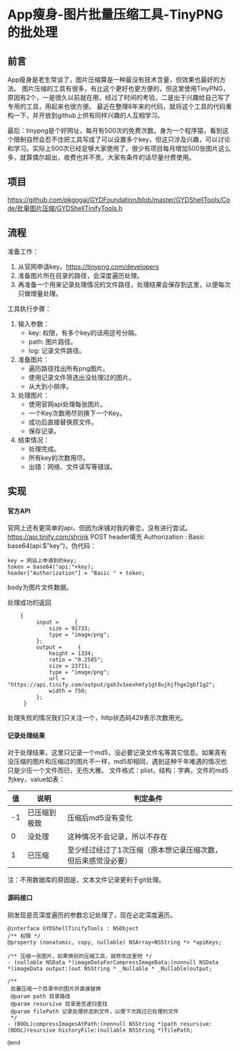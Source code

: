 # App瘦身-图片批量压缩工具-TinyPNG的批处理

## 前言

App瘦身是老生常谈了，图片压缩算是一种最没有技术含量，但效果也最好的方法。
图片压缩的工具有很多，有比这个更好也更方便的，但这里使用TinyPNG，原因有2个，一是很久以前就在用，经过了时间的考验，二是出于兴趣给自己写了专用的工具，用起来也很方便。
最近在整理8年来的代码，就将这个工具的代码重构一下，并开放到github上供有同样兴趣的人互相学习。

最后：tinypng是个好网址，每月有500次的免费次数。身为一个程序猿，看到这个限制自然会忍不住把工具写成了可以设置多个key，但这只涉及兴趣，可以讨论和学习。实际上500次已经足够大家使用了，很少有项目每月增加500张图片这么多，就算偶尔超出，收费也并不贵。大家有条件的话尽量付费使用。

## 项目

https://github.com/pkgogai/GYDFoundation/blob/master/GYDShellTools/Code/批量图片压缩/GYDShellTinifyTools.h

## 流程

准备工作：
1. 从官网申请key。https://tinypng.com/developers
2. 准备图片所在目录的路径，会深度遍历处理。
3. 再准备一个用来记录处理情况的文件路径，处理结果会保存到这里，以便每次只做增量处理。

工具执行步骤：
1. 输入参数：
    - key: 权限，有多个key的话用逗号分隔。
    - path: 图片路径。
    - log: 记录文件路径。
2. 准备图片：
    - 遍历路径找出所有png图片。
    - 使用记录文件筛选出没处理过的图片。
    - 从大到小排序。
3. 处理图片：
    - 使用官网api处理每张图片。
    - 一个Key次数用尽则换下一个Key。
    - 成功后直接替换原文件。
    - 保存记录。
4. 结束情况：
    - 处理完成。
    - 所有key的次数用尽。
    - 出错：网络、文件读写等错误。

## 实现

#### 官方API

官网上还有更简单的api，但因为床铺对我的眷恋，没有进行尝试。
https://api.tinify.com/shrink
POST
header填充 Authorization : Basic base64(api:$"key")，伪代码：
```
key = 网站上申请到的key;
token = base64("api:"+key);
header["Authorization"] = "Basic " + token;
```
body为图片文件数据。

处理成功的返回
```
    {
         input =     {
             size = 91733;
             type = "image/png";
         };
         output =     {
             height = 1334;
             ratio = "0.2585";
             size = 23711;
             type = "image/png";
             url = "https://api.tinify.com/output/gah3v1eexhmty1gt8ujhjfhge2gbf1g2";
             width = 750;
         };
     }
```
处理失败的情况我们只关注一个，http状态码429表示次数用光。

#### 记录处理结果

对于处理结果，这里只记录一个md5，没必要记录文件名等其它信息。如果真有没压缩的图片和压缩过的图片不一样，md5却相同，遇到这种千年难遇的情况也只是少压一个文件而已，无伤大雅。
文件格式：plist，结构：字典，文件的md5为key，value如表：

值 | 说明 | 判定条件
--- | --- | ---
-1 | 已压缩到极致 | 压缩后md5没有变化
0 | 没处理 | 这种情况不会记录，所以不存在
1 | 已压缩 | 至少经过经过了1次压缩（原本想记录压缩次数，但后来感觉没必要）

注：不用数据库的原因是，文本文件记录更利于git处理。

#### 源码接口

刚发现是否深度遍历的参数忘记处理了，现在必定深度遍历。
```
@interface GYDShellTinifyTools : NSObject
/** 权限 */
@property (nonatomic, copy, nullable) NSArray<NSString *> *apiKeys;

/** 压缩一张图片，如果换别的压缩工具，就修改这里吧 */
- (nullable NSData *)imageDataForCompressImageData:(nonnull NSData *)imageData output:(out NSString * _Nullable * _Nullable)output;

/**
 批量压缩一个目录中的图片并直接替换
 @param path 目录路径
 @param resursive 目录是否递归查找
 @param filePath 记录处理状态到文件，以便下次跳过已处理的文件
 */
- (BOOL)compressImagesAtPath:(nonnull NSString *)path resursive:(BOOL)resursive historyFile:(nullable NSString *)filePath;

@end
```
